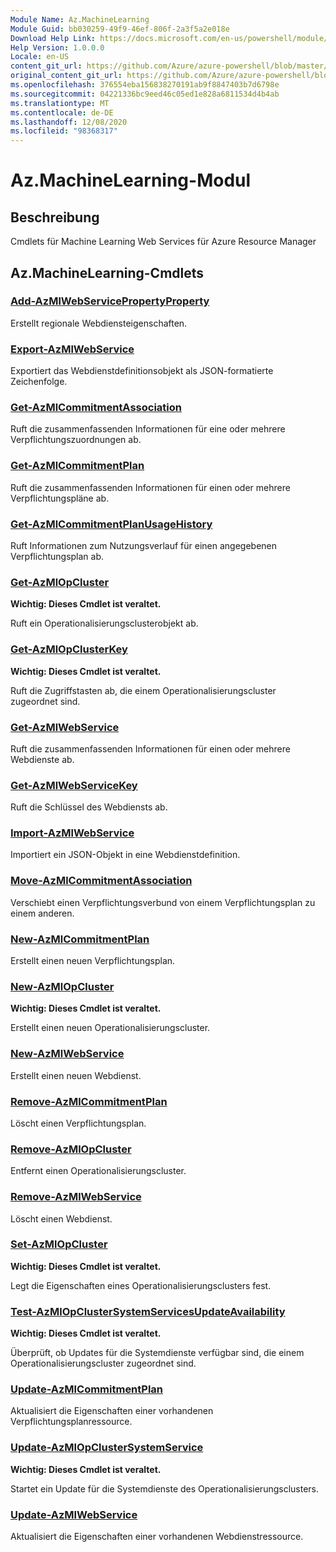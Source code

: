 ```yaml
---
Module Name: Az.MachineLearning
Module Guid: bb030259-49f9-46ef-806f-2a3f5a2e018e
Download Help Link: https://docs.microsoft.com/en-us/powershell/module/az.machinelearning
Help Version: 1.0.0.0
Locale: en-US
content_git_url: https://github.com/Azure/azure-powershell/blob/master/src/MachineLearning/MachineLearning/help/Az.MachineLearning.md
original_content_git_url: https://github.com/Azure/azure-powershell/blob/master/src/MachineLearning/MachineLearning/help/Az.MachineLearning.md
ms.openlocfilehash: 376554eba156838270191ab9f8847403b7d6798e
ms.sourcegitcommit: 04221336bc9eed46c05ed1e828a6811534d4b4ab
ms.translationtype: MT
ms.contentlocale: de-DE
ms.lasthandoff: 12/08/2020
ms.locfileid: "98368317"
---
```

# Az.MachineLearning-Modul
## Beschreibung
Cmdlets für Machine Learning Web Services für Azure Resource Manager

## Az.MachineLearning-Cmdlets
### [Add-AzMlWebServicePropertyProperty](Add-AzMlWebServiceRegionalProperty.md)
Erstellt regionale Webdiensteigenschaften.

### [Export-AzMlWebService](Export-AzMlWebService.md)
Exportiert das Webdienstdefinitionsobjekt als JSON-formatierte Zeichenfolge.

### [Get-AzMlCommitmentAssociation](Get-AzMlCommitmentAssociation.md)
Ruft die zusammenfassenden Informationen für eine oder mehrere Verpflichtungszuordnungen ab.

### [Get-AzMlCommitmentPlan](Get-AzMlCommitmentPlan.md)
Ruft die zusammenfassenden Informationen für einen oder mehrere Verpflichtungspläne ab.

### [Get-AzMlCommitmentPlanUsageHistory](Get-AzMlCommitmentPlanUsageHistory.md)
Ruft Informationen zum Nutzungsverlauf für einen angegebenen Verpflichtungsplan ab.

### [Get-AzMlOpCluster](Get-AzMlOpCluster.md)
**Wichtig: Dieses Cmdlet ist veraltet.**

Ruft ein Operationalisierungsclusterobjekt ab.

### [Get-AzMlOpClusterKey](Get-AzMlOpClusterKey.md)
**Wichtig: Dieses Cmdlet ist veraltet.**

Ruft die Zugriffstasten ab, die einem Operationalisierungscluster zugeordnet sind.

### [Get-AzMlWebService](Get-AzMlWebService.md)
Ruft die zusammenfassenden Informationen für einen oder mehrere Webdienste ab.

### [Get-AzMlWebServiceKey](Get-AzMlWebServiceKey.md)
Ruft die Schlüssel des Webdiensts ab.

### [Import-AzMlWebService](Import-AzMlWebService.md)
Importiert ein JSON-Objekt in eine Webdienstdefinition.

### [Move-AzMlCommitmentAssociation](Move-AzMlCommitmentAssociation.md)
Verschiebt einen Verpflichtungsverbund von einem Verpflichtungsplan zu einem anderen.

### [New-AzMlCommitmentPlan](New-AzMlCommitmentPlan.md)
Erstellt einen neuen Verpflichtungsplan.

### [New-AzMlOpCluster](New-AzMlOpCluster.md)
**Wichtig: Dieses Cmdlet ist veraltet.**

Erstellt einen neuen Operationalisierungscluster.

### [New-AzMlWebService](New-AzMlWebService.md)
Erstellt einen neuen Webdienst.

### [Remove-AzMlCommitmentPlan](Remove-AzMlCommitmentPlan.md)
Löscht einen Verpflichtungsplan.

### [Remove-AzMlOpCluster](Remove-AzMlOpCluster.md)
Entfernt einen Operationalisierungscluster.

### [Remove-AzMlWebService](Remove-AzMlWebService.md)
Löscht einen Webdienst.

### [Set-AzMlOpCluster](Set-AzMlOpCluster.md)
**Wichtig: Dieses Cmdlet ist veraltet.**

Legt die Eigenschaften eines Operationalisierungsclusters fest.

### [Test-AzMlOpClusterSystemServicesUpdateAvailability](Test-AzMlOpClusterSystemServicesUpdateAvailability.md)
**Wichtig: Dieses Cmdlet ist veraltet.**

Überprüft, ob Updates für die Systemdienste verfügbar sind, die einem Operationalisierungscluster zugeordnet sind.

### [Update-AzMlCommitmentPlan](Update-AzMlCommitmentPlan.md)
Aktualisiert die Eigenschaften einer vorhandenen Verpflichtungsplanressource.

### [Update-AzMlOpClusterSystemService](Update-AzMlOpClusterSystemService.md)
**Wichtig: Dieses Cmdlet ist veraltet.**

Startet ein Update für die Systemdienste des Operationalisierungsclusters.

### [Update-AzMlWebService](Update-AzMlWebService.md)
Aktualisiert die Eigenschaften einer vorhandenen Webdienstressource.

